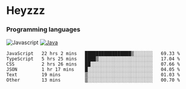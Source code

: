 # Heyzzz  

### Programming languages  

![Javascript](https://img.shields.io/badge/-Javascript-262626?style=for-the-badge&logo=javascript)
[![Java](https://img.shields.io/badge/-Java-262626?style=for-the-badge&logo=openjdk)](https://java.com)

<!--START_SECTION:waka-->

```text
JavaScript   22 hrs 2 mins   █████████████████▒░░░░░░░   69.33 %
TypeScript   5 hrs 25 mins   ████▒░░░░░░░░░░░░░░░░░░░░   17.04 %
CSS          2 hrs 26 mins   ██░░░░░░░░░░░░░░░░░░░░░░░   07.66 %
JSON         1 hr 17 mins    █░░░░░░░░░░░░░░░░░░░░░░░░   04.05 %
Text         19 mins         ▒░░░░░░░░░░░░░░░░░░░░░░░░   01.03 %
Other        13 mins         ▒░░░░░░░░░░░░░░░░░░░░░░░░   00.70 %
```

<!--END_SECTION:waka-->
